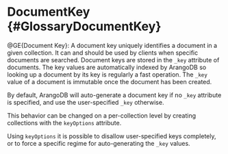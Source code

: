 DocumentKey {#GlossaryDocumentKey}
================================================

@GE{Document Key}: A document key uniquely identifies a document
in a given collection. It can and should be used by clients when
specific documents are searched.
Document keys are stored in the `_key` attribute of documents.
The key values are automatically indexed by ArangoDB so looking 
up a document by its key is regularly a fast operation.
The `_key` value of a document is immutable once the document has
been created.

By default, ArangoDB will auto-generate a document key if no `_key`
attribute is specified, and use the user-specified `_key` otherwise.

This behavior can be changed on a per-collection level by creating 
collections with the `keyOptions` attribute. 

Using `keyOptions` it is possible to disallow user-specified keys
completely, or to force a specific regime for auto-generating the
`_key` values.
